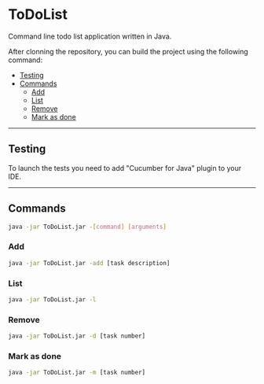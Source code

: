 # ToDoList

Command line todo list application written in Java.

After clonning the repository, you can build the project using the following command:


  - [Testing](#testing)
  - [Commands](#commands)
    - [Add](#add)
    - [List](#list)
    - [Remove](#remove)
    - [Mark as done](#done)
___

## Testing

To launch the tests you need to add "Cucumber for Java" plugin to your IDE.

___
## Commands

```bash
java -jar ToDoList.jar -[command] [arguments]
```

### Add
```bash
java -jar ToDoList.jar -add [task description]
```

### List
```bash
java -jar ToDoList.jar -l
```

### Remove
```bash
java -jar ToDoList.jar -d [task number]
```

### Mark as done
```bash
java -jar ToDoList.jar -m [task number]
```